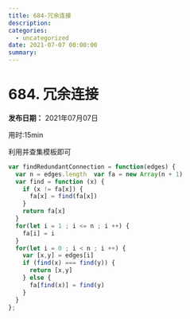 ```yaml
---
title: 684-冗余连接
description: 
categories:
  - uncategorized
date: 2021-07-07 00:00:00
summary: 
---
```


# 684. 冗余连接

**发布日期：** 2021年07月07日

用时:15min

利用并查集模板即可

```javascript
var findRedundantConnection = function(edges) {
  var n = edges.length  var fa = new Array(n + 1)
  var find = function (x) {
    if (x != fa[x]) {
      fa[x] = find(fa[x])
    }
    return fa[x]
  }
  for(let i = 1 ; i <= n ; i ++) {
    fa[i] = i
  }
  for(let i = 0 ; i < n ; i ++) {
    var [x,y] = edges[i]
    if (find(x) === find(y)) {
      return [x,y]
    } else {
      fa[find(x)] = find(y)
    }
  }
};
```

